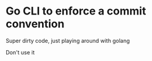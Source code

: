 # Go CLI to enforce a commit convention

Super dirty code, just playing around with golang

Don't use it